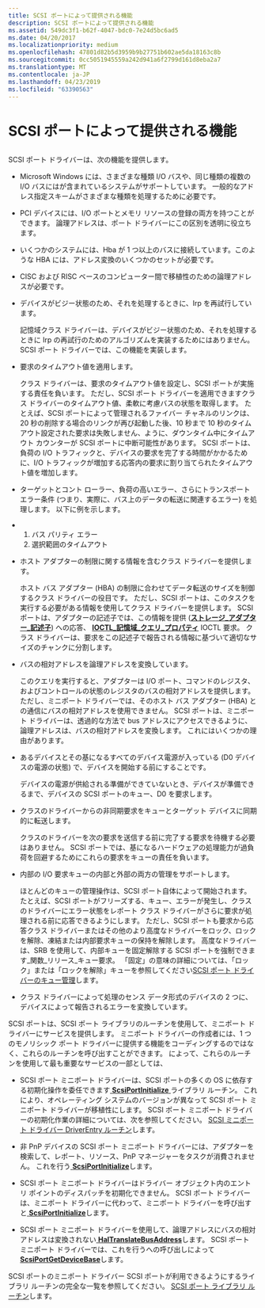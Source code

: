```yaml
---
title: SCSI ポートによって提供される機能
description: SCSI ポートによって提供される機能
ms.assetid: 549dc3f1-b62f-4047-bdc0-7e24d5bc6ad5
ms.date: 04/20/2017
ms.localizationpriority: medium
ms.openlocfilehash: 47801d82b5d3959b9b27751b602ae5da18163c8b
ms.sourcegitcommit: 0cc5051945559a242d941a6f2799d161d8eba2a7
ms.translationtype: MT
ms.contentlocale: ja-JP
ms.lasthandoff: 04/23/2019
ms.locfileid: "63390563"
---
```

# <a name="capabilities-provided-by-scsi-port"></a>SCSI ポートによって提供される機能


## <span id="ddk_capabilities_provided_by_scsi_port_kg"></span><span id="DDK_CAPABILITIES_PROVIDED_BY_SCSI_PORT_KG"></span>


SCSI ポート ドライバーは、次の機能を提供します。

-   Microsoft Windows には、さまざまな種類 I/O バスや、同じ種類の複数の I/O バスにはが含まれているシステムがサポートしています。 一般的なアドレス指定スキームがさまざまな種類を処理するために必要です。

-   PCI デバイスには、I/O ポートとメモリ リソースの登録の両方を持つことができます。 論理アドレスは、ポート ドライバーにこの区別を透明に役立ちます。

-   いくつかのシステムには、Hba が 1 つ以上のバスに接続しています。このような HBA には、アドレス変換のいくつかのセットが必要です。

-   CISC および RISC ベースのコンピューター間で移植性のための論理アドレスが必要です。

<!-- -->

-   デバイスがビジー状態のため、それを処理するときに、Irp を再試行しています。

    記憶域クラス ドライバーは、デバイスがビジー状態のため、それを処理するときに Irp の再試行のためのアルゴリズムを実装するためにはありません。 SCSI ポート ドライバーでは、この機能を実装します。

-   要求のタイムアウト値を適用します。

    クラス ドライバーは、要求のタイムアウト値を設定し、SCSI ポートが実施する責任を負います。 ただし、SCSI ポート ドライバーを適用できますクラス ドライバーのタイムアウト値、柔軟に考慮バスの状態を取得します。 たとえば、SCSI ポートによって管理されるファイバー チャネルのリンクは、20 秒の削除する場合のリンクが再び起動した後、10 秒まで 10 秒のタイムアウト設定された要求は失敗しません、ように、ダウンタイム中にタイムアウト カウンターが SCSI ポートに中断可能性があります。 SCSI ポートは、負荷の I/O トラフィックと、デバイスの要求を完了する時間がかかるために、I/O トラフィックが増加する応答内の要求に割り当てられたタイムアウト値を増加します。

-   ターゲットとコント ローラー、負荷の高いエラー、さらにトランスポート エラー条件 (つまり、実際に、バス上のデータの転送に関連するエラー) を処理します。 以下に例を示します。

-   1.  バス パリティ エラー
    2.  選択範囲のタイムアウト

<!-- -->

-   ホスト アダプターの制限に関する情報を含むクラス ドライバーを提供します。

    ホスト バス アダプター (HBA) の制限に合わせてデータ転送のサイズを制御するクラス ドライバーの役目です。 ただし、SCSI ポートは、このタスクを実行する必要がある情報を使用してクラス ドライバーを提供します。 SCSI ポートは、アダプターの記述子では、この情報を提供 ([**ストレージ\_アダプター\_記述子**](https://msdn.microsoft.com/library/windows/hardware/ff566346)) への応答、 [ **IOCTL\_記憶域\_クエリ\_プロパティ**](https://msdn.microsoft.com/library/windows/hardware/ff560590) IOCTL 要求。 クラス ドライバーは、要求をこの記述子で報告される情報に基づいて適切なサイズのチャンクに分割します。

-   バスの相対アドレスを論理アドレスを変換しています。

    このクエリを実行すると、アダプターは I/O ポート、コマンドのレジスタ、およびコントロールの状態のレジスタのバスの相対アドレスを提供します。 ただし、ミニポート ドライバーでは、そのホスト バス アダプター (HBA) との通信にバスの相対アドレスを使用できません。 SCSI ポートは、ミニポート ドライバーは、透過的な方法で bus アドレスにアクセスできるように、論理アドレスは、バスの相対アドレスを変換します。 これにはいくつかの理由があります。

-   あるデバイスとその基になるすべてのデバイス電源が入っている (D0 デバイスの電源の状態) で、デバイスを開始する前にすることです。

    デバイスの電源が供給される準備ができていないとき、デバイスが準備できるまで、デバイスの SCSI ポートのキュー、D0 を要求します。

-   クラスのドライバーからの非同期要求をキューとターゲット デバイスに同期的に転送します。

    クラスのドライバーを次の要求を送信する前に完了する要求を待機する必要はありません。 SCSI ポートでは、基になるハードウェアの処理能力が過負荷を回避するためにこれらの要求をキューの責任を負います。

-   内部の I/O 要求キューの内部と外部の両方の管理をサポートします。

    ほとんどのキューの管理操作は、SCSI ポート自体によって開始されます。 たとえば、SCSI ポートがフリーズする、キュー、エラーが発生し、クラスのドライバーにエラー状態をレポート クラス ドライバーがさらに要求が処理される前に応答できるようにします。 ただし、SCSI ポートも要求から応答クラス ドライバーまたはその他のより高度なドライバーをロック、ロックを解除、凍結または内部要求キューの保持を解除します。 高度なドライバーは、SRB を使用して、内部キューを固定解除する SCSI ポートを強制できます\_関数\_リリース\_キュー要求。 「固定」の意味の詳細については、「ロック」または「ロックを解除」キューを参照してください[SCSI ポート ドライバーのキュー管理](scsi-port-driver-s-queue-management.md)します。

-   クラス ドライバーによって処理のセンス データ形式のデバイスの 2 つに、デバイスによって報告されるエラーを変換しています。

SCSI ポートは、SCSI ポート ライブラリのルーチンを使用して、ミニポート ドライバーにサービスを提供します。 ミニポート ドライバーの作成者には、1 つのモノリシック ポート ドライバーに提供する機能をコーディングするのではなく、これらのルーチンを呼び出すことができます。 によって、これらのルーチンを使用して最も重要なサービスの一部としては、

-   SCSI ポート ミニポート ドライバーは、SCSI ポートの多くの OS に依存する初期化操作を委任できます[ **ScsiPortInitialize** ](https://msdn.microsoft.com/library/windows/hardware/ff564645)ライブラリ ルーチン。 これにより、オペレーティング システムのバージョンが異なって SCSI ポート ミニポート ドライバーが移植性にします。 SCSI ポート ミニポート ドライバーの初期化作業の詳細については、次を参照してください。 [SCSI ミニポート ドライバー DriverEntry ルーチン](scsi-miniport-driver-s-driverentry-routine.md)します。

-   非 PnP デバイスの SCSI ポート ミニポート ドライバーには、アダプターを検索して、レポート、リソース、PnP マネージャーをタスクが消費されません。 これを行う[ **ScsiPortInitialize**](https://msdn.microsoft.com/library/windows/hardware/ff564645)します。

-   SCSI ポート ミニポート ドライバーはドライバー オブジェクト内のエントリ ポイントのディスパッチを初期化できません。 SCSI ポート ドライバーは、ミニポート ドライバーに代わって、ミニポート ドライバーを呼び出すと[ **ScsiPortInitialize**](https://msdn.microsoft.com/library/windows/hardware/ff564645)します。

-   SCSI ポート ミニポート ドライバーを使用して、論理アドレスにバスの相対アドレスは変換されない[ **HalTranslateBusAddress**](https://msdn.microsoft.com/library/windows/hardware/ff546637)します。 SCSI ポート ミニポート ドライバーでは、これを行うへの呼び出しによって[ **ScsiPortGetDeviceBase**](https://msdn.microsoft.com/library/windows/hardware/ff564629)します。

SCSI ポートのミニポート ドライバー SCSI ポートが利用できるようにするライブラリ ルーチンの完全な一覧を参照してください。 [SCSI ポート ライブラリ ルーチン](https://msdn.microsoft.com/library/windows/hardware/ff565375)します。

 

 




